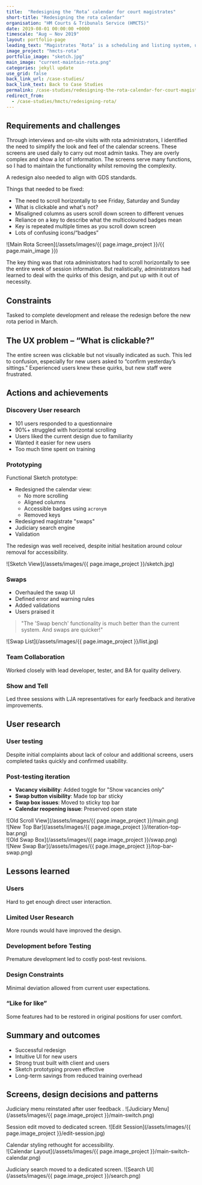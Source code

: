 ```yaml
---
title:  "Redesigning the ‘Rota’ calendar for court magistrates"
short-title: "Redesigning the rota calendar"
organisation: "HM Courts & Tribunals Service (HMCTS)"
date: 2019-08-01 00:00:00 +0000
timescale: "Aug – Nov 2019"
layout: portfolio-page
leading_text: "Magistrates ‘Rota’ is a scheduling and listing system, used by judiciary to schedule magistrate court sittings. Rota administrators use a complex system to create and manage two major rota periods throughout the year. My job was to simplify the process for them."
image_project: "hmcts-rota"
portfolio_image: "sketch.jpg"
main_image: "current-maintain-rota.png"
categories: jekyll update
use_grid: false
back_link_url: /case-studies/
back_link_text: Back to Case Studies
permalink: /case-studies/redesigning-the-rota-calendar-for-court-magistrates/
redirect_from:
  - /case-studies/hmcts/redesigning-rota/
---
```


## Requirements and challenges

Through interviews and on-site visits with rota administrators, I identified the need to simplify the look and feel of the calendar screens. These screens are used daily to carry out most admin tasks. They are overly complex and show a lot of information. The screens serve many functions, so I had to maintain the functionality whilst removing the complexity.

A redesign also needed to align with GDS standards.

Things that needed to be fixed:

- The need to scroll horizontally to see Friday, Saturday and Sunday  
- What is clickable and what's not?  
- Misaligned columns as users scroll down screen to different venues  
- Reliance on a key to describe what the multicoloured badges mean  
- Key is repeated multiple times as you scroll down screen  
- Lots of confusing icons/“badges”  

![Main Rota Screen](/assets/images/{{ page.image_project }}/{{ page.main_image }})

The key thing was that rota administrators had to scroll horizontally to see the entire week of session information. But realistically, administrators had learned to deal with the quirks of this design, and put up with it out of necessity.

## Constraints

Tasked to complete development and release the redesign before the new rota period in March.

## The UX problem – “What is clickable?”

The entire screen was clickable but not visually indicated as such. This led to confusion, especially for new users asked to “confirm yesterday’s sittings.” Experienced users knew these quirks, but new staff were frustrated.

## Actions and achievements

### Discovery User research

- 101 users responded to a questionnaire  
- 90%+ struggled with horizontal scrolling  
- Users liked the current design due to familiarity  
- Wanted it easier for new users  
- Too much time spent on training  

### Prototyping

Functional Sketch prototype:

- Redesigned the calendar view:
  - No more scrolling  
  - Aligned columns  
  - Accessible badges using `acronym`  
  - Removed keys  
- Redesigned magistrate "swaps"  
- Judiciary search engine  
- Validation  

The redesign was well received, despite initial hesitation around colour removal for accessibility.

![Sketch View](/assets/images/{{ page.image_project }}/sketch.jpg)

### Swaps

- Overhauled the swap UI  
- Defined error and warning rules  
- Added validations  
- Users praised it  

> "The 'Swap bench' functionality is much better than the current system. And swaps are quicker!"

![Swap List](/assets/images/{{ page.image_project }}/list.jpg)

### Team Collaboration

Worked closely with lead developer, tester, and BA for quality delivery.

### Show and Tell

Led three sessions with LJA representatives for early feedback and iterative improvements.

## User research

### User testing

Despite initial complaints about lack of colour and additional screens, users completed tasks quickly and confirmed usability.

### Post-testing iteration

- **Vacancy visibility**: Added toggle for "Show vacancies only"  
- **Swap button visibility**: Made top bar sticky  
- **Swap box issues**: Moved to sticky top bar  
- **Calendar reopening issue**: Preserved open state  

![Old Scroll View](/assets/images/{{ page.image_project }}/main.png)  
![New Top Bar](/assets/images/{{ page.image_project }}/iteration-top-bar.png)  
![Old Swap Box](/assets/images/{{ page.image_project }}/swap.png)  
![New Swap Bar](/assets/images/{{ page.image_project }}/top-bar-swap.png)

## Lessons learned

### Users

Hard to get enough direct user interaction.

### Limited User Research

More rounds would have improved the design.

### Development before Testing

Premature development led to costly post-test revisions.

### Design Constraints

Minimal deviation allowed from current user expectations.

### “Like for like”

Some features had to be restored in original positions for user comfort.

## Summary and outcomes

- Successful redesign  
- Intuitive UI for new users  
- Strong trust built with client and users  
- Sketch prototyping proven effective  
- Long-term savings from reduced training overhead  

## Screens, design decisions and patterns

Judiciary menu reinstated after user feedback . 
![Judiciary Menu](/assets/images/{{ page.image_project }}/main-switch.png)

Session edit moved to dedicated screen.
![Edit Session](/assets/images/{{ page.image_project }}/edit-session.jpg)

Calendar styling rethought for accessibility.  
![Calendar Layout](/assets/images/{{ page.image_project }}/main-switch-calendar.png)

Judiciary search moved to a dedicated screen. 
![Search UI](/assets/images/{{ page.image_project }}/search.png)
